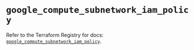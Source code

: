 # `google_compute_subnetwork_iam_policy`

Refer to the Terraform Registry for docs: [`google_compute_subnetwork_iam_policy`](https://registry.terraform.io/providers/hashicorp/google/6.44.0/docs/resources/compute_subnetwork_iam_policy).
